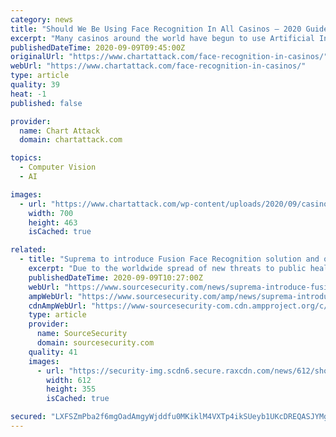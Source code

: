 ```yaml
---
category: news
title: "Should We Be Using Face Recognition In All Casinos – 2020 Guide"
excerpt: "Many casinos around the world have begun to use Artificial Intelligence and Facial Recognition software to help identify problem gamblers and instances of criminal behavior."
publishedDateTime: 2020-09-09T09:45:00Z
originalUrl: "https://www.chartattack.com/face-recognition-in-casinos/"
webUrl: "https://www.chartattack.com/face-recognition-in-casinos/"
type: article
quality: 39
heat: -1
published: false

provider:
  name: Chart Attack
  domain: chartattack.com

topics:
  - Computer Vision
  - AI

images:
  - url: "https://www.chartattack.com/wp-content/uploads/2020/09/casino-1.jpg"
    width: 700
    height: 463
    isCached: true

related:
  - title: "Suprema to introduce Fusion Face Recognition solution and outline its portfolio during Suprema Connect 2020"
    excerpt: "Due to the worldwide spread of new threats to public health, ‘contactless’ has become more and more important as a preventive measure and this has spurred change in the security"
    publishedDateTime: 2020-09-09T10:27:00Z
    webUrl: "https://www.sourcesecurity.com/news/suprema-introduce-fusion-face-recognition-solution-co-2366-ga.1599636042.html"
    ampWebUrl: "https://www.sourcesecurity.com/amp/news/suprema-introduce-fusion-face-recognition-solution-co-2366-ga.1599636042.html"
    cdnAmpWebUrl: "https://www-sourcesecurity-com.cdn.ampproject.org/c/s/www.sourcesecurity.com/amp/news/suprema-introduce-fusion-face-recognition-solution-co-2366-ga.1599636042.html"
    type: article
    provider:
      name: SourceSecurity
      domain: sourcesecurity.com
    quality: 41
    images:
      - url: "https://security-img.scdn6.secure.raxcdn.com/news/612/shooter-detection-systems-920x533.jpg"
        width: 612
        height: 355
        isCached: true

secured: "LXFSZmPba2f6mgOadAmgyWjddfu0MKiklM4VXTp4ikSUeyb1UKcDREQASJYMgnHriFOENg3stDr9z1ERkvfTIa3Z7rUXL2+lbGmGv8/9wSun0NxdIv/bAuK0q4zoUKY3uAlhhJpnakqY5A8pPJ9TLVRJjNAL8ZJD0/j6A418Cxueq+IFi/3moHLCP39BEOCAg5dxDkeSXvb6l9OiO2ZQ24ManXA8fUGlbmVBOD1tJ2J5rSqTRbpFMvSKQ5kOmdehURo4Cot6eON0VzuF1DAWFlFH8g2+ZdSDYwhiBuV/a2PFnhi63e6KrqLe0KRvoKzzU4dUePIygaBpJocCKaIKHiThp6vcROjrL4m8Psz7SjI=;1rAlKzoOrTCUyjC4ITCSrA=="
---
```


